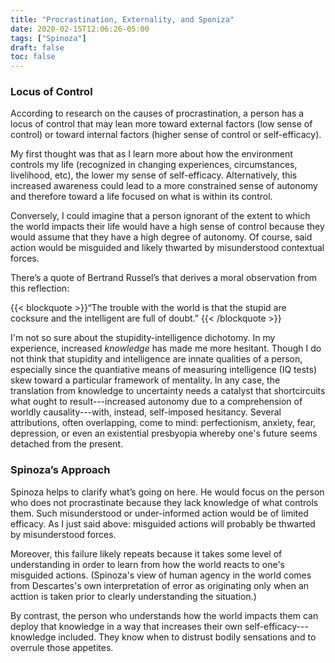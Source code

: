 ```yaml
---
title: "Procrastination, Externality, and Sponiza"
date: 2020-02-15T12:06:26-05:00
tags: ["Spinoza"]
draft: false
toc: false
---
```


### Locus of Control
According to research on the causes of procrastination, a person has a locus of control that may lean more toward external factors (low sense of control) or toward internal factors (higher sense of control or self-efficacy).

My first thought was that as I learn more about how the environment controls my life (recognized in changing experiences, circumstances, livelihood, etc), the lower my sense of self-efficacy. Alternatively, this increased awareness could lead to a more constrained sense of autonomy and therefore toward a life focused on what is within its control.

Conversely, I could imagine that a person ignorant of the extent to which the world impacts their life would have a high sense of control because they would assume that they have a high degree of autonomy. Of course, said action would be misguided and likely thwarted by misunderstood contextual forces.

There’s a quote of Bertrand Russel’s that derives a moral observation from this reflection: 

{{< blockquote >}}“The trouble with the world is that the stupid are cocksure and the intelligent are full of doubt.”
{{< /blockquote >}}

I'm not so sure about the stupidity-intelligence dichotomy. In my experience, increased *knowledge* has made me more hesitant. Though I do not think that stupidity and intelligence are innate qualities of a person, especially since the quantiative means of measuring intelligence (IQ tests) skew toward a particular framework of mentality. In any case, the translation from knowledge to uncertainty needs a catalyst that shortcircuits what ought to result---increased autonomy due to a comprehension of worldly causality---with, instead, self-imposed hesitancy. Several attributions, often overlapping, come to mind: perfectionism, anxiety, fear, depression, or even an existential presbyopia whereby one's future seems detached from the present.

### Spinoza’s Approach
Spinoza helps to clarify what’s going on here. He would focus on the person who does not procrastinate because they lack knowledge of what controls them. Such misunderstood or under-informed action would be of limited efficacy. As I just said above: misguided actions will probably be thwarted by misunderstood forces. 

Moreover, this failure likely repeats because it takes some level of understanding in order to learn from how the world reacts to one's misguided actions. (Spinoza's view of human agency in the world comes from Descartes's own interpretation of error as originating only when an acttion is taken prior to clearly understanding the situation.)

By contrast, the person who understands how the world impacts them can deploy that knowledge in a way that increases their own self-efficacy---knowledge included. They know when to distrust bodily sensations and to overrule those appetites.